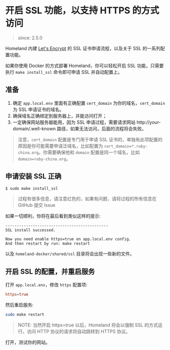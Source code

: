 # 开启 SSL 功能，以支持 HTTPS 的方式访问

> since: 2.5.0

Homeland 内建 [Let's Encrypt](https://letsencrypt.org) 的 SSL 证书申请流程，以及关于 SSL 的一系列配置功能。

如果你使用 Docker 的方式部署 Homeland，你可以轻松开启 SSL 功能，只需要执行 `make install_ssl` 命令即可申请 SSL 并自动配置上。

## 准备

1. 确定 `app.local.env` 里面有正确配置 `cert_domain` 为你的域名，`cert_domain` 为 SSL 申请证书的域名。
2. 确保域名正确绑定到服务器上，并能访问打开；
3. 一定确保网站服务器能用，因为 SSL 申请过程，需要请求网站 http://your-domain/.well-known 路径，如果无法访问，后面的流程将会失败。

> 注意，`cert_domain` 配置是专门用于申请 SSL 证书的，单独有此项配置的原因是你可能需要申请泛域名，比如配置为 `cert_domain=*.ruby-china.org`。你需要确保他和 `domain` 配置是同一个域名，比如 `domain=ruby-china.org`。

## 申请安装 SSL 正确

```bash
$ sudo make install_ssl
```

> 过程有很多信息，请注意红色的，如果有问题，请将过程的所有信息在 GitHub 提交 Issue

如果一切顺利，你将在最后看到类似这样的提示:

```
---------------------------------------------
SSL install successed.

Now you need enable https=true on app.local.env config.
And then restart by run: make restart
```

以及 `homeland-docker/shared/ssl` 目录将会出现一些新的文件。

## 开启 SSL 的配置，并重启服务

打开 `app.local.env`，修改 `https` 配置项:

```conf
https=true
```

然后重启服务:

```bash
sudo make restart
```

> NOTE: 当然开启 https=true 以后，Homeland 将会以强制 SSL 的方式运行，访问 HTTP 协议的请求将自动跳转到 HTTPS 协议。

打开，测试你的网站。

